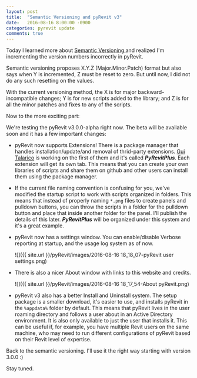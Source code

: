 ```yaml
---
layout: post
title:  "Semantic Versioning and pyRevit v3"
date:   2016-08-16 8:00:00 -0900
categories: pyrevit update
comments: true
---
```



Today I learned more about [Semantic Versioning ](http://semver.org) and realized I'm incrementing the version numbers incorrectly in pyRevit.

Semantic versioning proposes X.Y.Z (Major.Minor.Patch) format but also says when Y is incremented, Z must be reset to zero. But until now, I did not do any such resetting on the values.

With the current versioning method, the X is for major backward-incompatible changes; Y is for new scripts added to the library; and Z is for all the minor patches and fixes to any of the scripts.

Now to the more exciting part:

We're testing the pyRevit v3.0.0-alpha right now. The beta will be available soon and it has a few important changes:

- pyRevit now supports Extensions! There is a package manager that handles installation/update/and removal of thrid-party extensions. [Gui Talarico](https://github.com/gtalarico) is working on the first of them and it's called ***PyRevitPlus***. Each extension will get its own tab. This means that you can create your own libraries of scripts and share them on github and other users can install them using the package manager.
- If the current file naming convention is confusing for you, we've modified the startup script to work with scripts organized in folders. This means that instead of properly naming `*.png` files to create panels and pulldown buttons, you can throw the scripts in a folder for the pulldown button and place that inside another folder for the panel. I'll publish the details of this later.  ***PyRevitPlus*** will be organized under this system and it's a great example.
- pyRevit now has a settings window. You can enable/disable Verbose reporting at startup, and the usage log system as of now.

	![]({{ site.url }}/pyRevit/images/2016-08-16 18_18_07-pyRevit user settings.png)

- There is also a nicer About window with links to this website and credits.

	![]({{ site.url }}/pyRevit/images/2016-08-16 18_17_54-About pyRevit.png)

- pyRevit v3 also has a better Install and Uninstall system. The setup package is a smaller download, it's easier to use, and installs pyRevit in the `%appdata%` folder by default. This means that pyRevit lives in the user roaming directory and follows a user about in an Active Directory environment. It is also only available to just the user that installs it. This can be useful if, for example, you have multiple Revit users on the same machine, who may need to run different configurations of pyRevit based on their Revit level of expertise.


Back to the semantic versioning. I'll use it the right way starting with version 3.0.0 :)

Stay tuned.